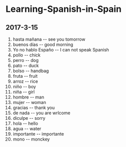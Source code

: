 # Learning-Spanish-in-Spain
2017-3-15
---

1. hasta mañana -- see you tomorrow
2. buenos días  -- good morning
3. Yo no hablo Españo -- I can not speak Spanish
4. pollo -- chick
5. perro -- dog
6. pato  -- duck
7. bolso -- handbag
8. fruta -- fruit
9. arroz -- rice
10. niño -- boy
11. niña -- girl
12. hombre -- man
13. mujer -- woman
14. gracias -- thank you
15. de nada -- you are wrlcome
16. diculpe -- sorry
17. hola -- hello
18. agua -- water
19. importante -- importante
20. mono -- monckey
